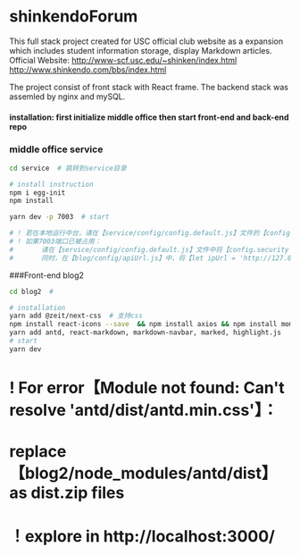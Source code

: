 # shinkendoForum
This full stack project created for USC official club website as a expansion which includes student information storage, display Markdown articles.
Official Website: http://www-scf.usc.edu/~shinken/index.html
                  http://www.shinkendo.com/bbs/index.html
                  
The project consist of front stack with React frame. The backend stack was assemled by nginx and mySQL. 
#### installation: first initialize middle office then start front-end and back-end repo
### middle office service

```bash
cd service  # 跳转到service目录

# install instruction
npm i egg-init
npm install

yarn dev -p 7003  # start

# ! 若在本地运行中台，请在【service/config/config.default.js】文件的【config.mysql】中配置
# ! 如果7003端口已被占用：
#       请在【service/config/config.default.js】文件中将【config.security = {http://127.0.0.1:7003}】更改为其他端口；
#       同时，在【blog/config/apiUrl.js】中，将【let ipUrl = 'http://127.0.0.1:7003/default/';】改为相应端口；
```

###Front-end blog2

```bash
cd blog2  # 

# installation
yarn add @zeit/next-css  # 支持css 
npm install react-icons --save  && npm install axios && npm install moment && npm install moment
yarn add antd, react-markdown, markdown-navbar, marked, highlight.js
# start
yarn dev  

```
# ! For error【Module not found: Can't resolve 'antd/dist/antd.min.css'】：
#       replace【blog2/node_modules/antd/dist】as dist.zip files
# ！explore in http://localhost:3000/
